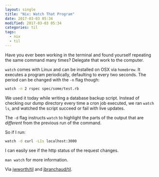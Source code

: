 ```yaml
---
layout: single
title: "Nix: Watch That Program"
date: 2017-03-03 05:34
modified: 2017-03-03 05:34
categories: til
tags:
  - nix
  - til
---
```


Have you ever been working in the terminal and found yourself repeating the
same command many times? Delegate that work to the computer.

`watch` comes with Linux and can be installed on OSX via `homebrew`.
It executes a program periodically, defaulting to every two seconds.
The period can be changed with the `-n` flag though:

```bash
watch -n 2 rspec spec/some/test.rb
```

We used it today while writing a database backup script. Instead of checking
our dump directory every time a cron job executed,
we ran `watch ls`, and watched the script succeed or fail with live updates.

The `-d` flag instructs `watch` to highlight the parts of the output that are
_different_ from the previous run of the command.

So if I run:

```bash
watch -d curl -LIs localhost:3000
```

I can easily see if the http status of the request changes.

`man watch` for more information.

Via [jwworth/til](https://github.com/jwworth/til) and
[jbranchaud/til](https://github.com/jbranchaud/til).

